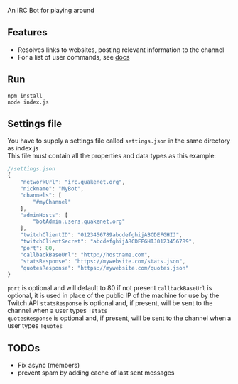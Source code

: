 An IRC Bot for playing around

## Features
* Resolves links to websites, posting relevant information to the channel
* For a list of user commands, see [docs](docs/)

## Run
```
npm install
node index.js
```
## Settings file
You have to supply a settings file called `settings.json` in the same directory as index.js  
This file must contain all the properties and data types as this example:

```javascript
//settings.json
{
    "networkUrl": "irc.quakenet.org",
    "nickname": "MyBot",
    "channels": [
        "#myChannel"
    ],
    "adminHosts": [
        "botAdmin.users.quakenet.org"
    ],
    "twitchClientID": "0123456789abcdefghijABCDEFGHIJ",
    "twitchClientSecret": "abcdefghijABCDEFGHIJ0123456789",
    "port": 80,
    "callbackBaseUrl": "http://hostname.com",
    "statsResponse": "https://mywebsite.com/stats.json",
    "quotesResponse": "https://mywebsite.com/quotes.json"
}
```
`port` is optional and will default to 80 if not present
`callbackBaseUrl` is optional, it is used in place of the public IP of the machine for use by the Twitch API
`statsResponse` is optional and, if present, will be sent to the channel when a user types `!stats`  
`quotesResponse` is optional and, if present, will be sent to the channel when a user types `!quotes`


## TODOs
* Fix async (members)
* prevent spam by adding cache of last sent messages